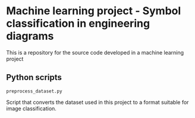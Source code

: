 # Machine learning project - Symbol classification in engineering diagrams

This is a repository for the source code developed in a machine learning project

## Python scripts

`preprocess_dataset.py`

Script that converts the dataset used in this project to a format suitable for image classification.
